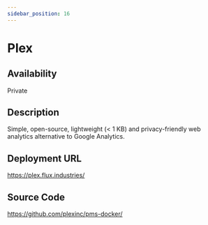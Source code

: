 ```yaml
---
sidebar_position: 16
---
```


# Plex

## Availability
Private

## Description
Simple, open-source, lightweight (< 1 KB) and privacy-friendly web analytics alternative to Google Analytics.

## Deployment URL
https://plex.flux.industries/

## Source Code
https://github.com/plexinc/pms-docker/